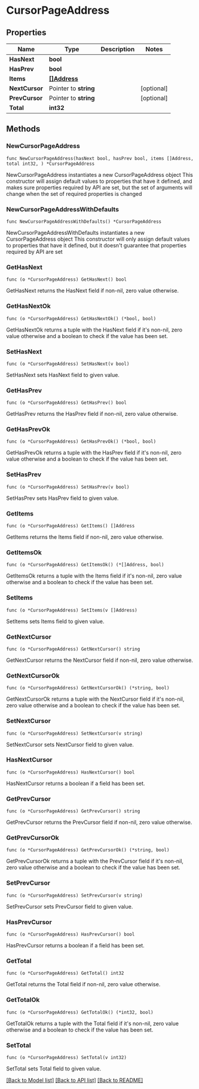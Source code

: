 # CursorPageAddress

## Properties

Name | Type | Description | Notes
------------ | ------------- | ------------- | -------------
**HasNext** | **bool** |  | 
**HasPrev** | **bool** |  | 
**Items** | [**[]Address**](Address.md) |  | 
**NextCursor** | Pointer to **string** |  | [optional] 
**PrevCursor** | Pointer to **string** |  | [optional] 
**Total** | **int32** |  | 

## Methods

### NewCursorPageAddress

`func NewCursorPageAddress(hasNext bool, hasPrev bool, items []Address, total int32, ) *CursorPageAddress`

NewCursorPageAddress instantiates a new CursorPageAddress object
This constructor will assign default values to properties that have it defined,
and makes sure properties required by API are set, but the set of arguments
will change when the set of required properties is changed

### NewCursorPageAddressWithDefaults

`func NewCursorPageAddressWithDefaults() *CursorPageAddress`

NewCursorPageAddressWithDefaults instantiates a new CursorPageAddress object
This constructor will only assign default values to properties that have it defined,
but it doesn't guarantee that properties required by API are set

### GetHasNext

`func (o *CursorPageAddress) GetHasNext() bool`

GetHasNext returns the HasNext field if non-nil, zero value otherwise.

### GetHasNextOk

`func (o *CursorPageAddress) GetHasNextOk() (*bool, bool)`

GetHasNextOk returns a tuple with the HasNext field if it's non-nil, zero value otherwise
and a boolean to check if the value has been set.

### SetHasNext

`func (o *CursorPageAddress) SetHasNext(v bool)`

SetHasNext sets HasNext field to given value.


### GetHasPrev

`func (o *CursorPageAddress) GetHasPrev() bool`

GetHasPrev returns the HasPrev field if non-nil, zero value otherwise.

### GetHasPrevOk

`func (o *CursorPageAddress) GetHasPrevOk() (*bool, bool)`

GetHasPrevOk returns a tuple with the HasPrev field if it's non-nil, zero value otherwise
and a boolean to check if the value has been set.

### SetHasPrev

`func (o *CursorPageAddress) SetHasPrev(v bool)`

SetHasPrev sets HasPrev field to given value.


### GetItems

`func (o *CursorPageAddress) GetItems() []Address`

GetItems returns the Items field if non-nil, zero value otherwise.

### GetItemsOk

`func (o *CursorPageAddress) GetItemsOk() (*[]Address, bool)`

GetItemsOk returns a tuple with the Items field if it's non-nil, zero value otherwise
and a boolean to check if the value has been set.

### SetItems

`func (o *CursorPageAddress) SetItems(v []Address)`

SetItems sets Items field to given value.


### GetNextCursor

`func (o *CursorPageAddress) GetNextCursor() string`

GetNextCursor returns the NextCursor field if non-nil, zero value otherwise.

### GetNextCursorOk

`func (o *CursorPageAddress) GetNextCursorOk() (*string, bool)`

GetNextCursorOk returns a tuple with the NextCursor field if it's non-nil, zero value otherwise
and a boolean to check if the value has been set.

### SetNextCursor

`func (o *CursorPageAddress) SetNextCursor(v string)`

SetNextCursor sets NextCursor field to given value.

### HasNextCursor

`func (o *CursorPageAddress) HasNextCursor() bool`

HasNextCursor returns a boolean if a field has been set.

### GetPrevCursor

`func (o *CursorPageAddress) GetPrevCursor() string`

GetPrevCursor returns the PrevCursor field if non-nil, zero value otherwise.

### GetPrevCursorOk

`func (o *CursorPageAddress) GetPrevCursorOk() (*string, bool)`

GetPrevCursorOk returns a tuple with the PrevCursor field if it's non-nil, zero value otherwise
and a boolean to check if the value has been set.

### SetPrevCursor

`func (o *CursorPageAddress) SetPrevCursor(v string)`

SetPrevCursor sets PrevCursor field to given value.

### HasPrevCursor

`func (o *CursorPageAddress) HasPrevCursor() bool`

HasPrevCursor returns a boolean if a field has been set.

### GetTotal

`func (o *CursorPageAddress) GetTotal() int32`

GetTotal returns the Total field if non-nil, zero value otherwise.

### GetTotalOk

`func (o *CursorPageAddress) GetTotalOk() (*int32, bool)`

GetTotalOk returns a tuple with the Total field if it's non-nil, zero value otherwise
and a boolean to check if the value has been set.

### SetTotal

`func (o *CursorPageAddress) SetTotal(v int32)`

SetTotal sets Total field to given value.



[[Back to Model list]](../README.md#documentation-for-models) [[Back to API list]](../README.md#documentation-for-api-endpoints) [[Back to README]](../README.md)


